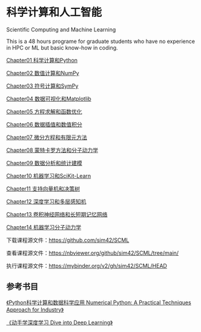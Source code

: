 # 科学计算和人工智能

Scientific Computing and Machine Learning

This is a 48 hours programe for graduate students who have no experience in HPC or ML but basic know-how in coding.

[Chapter01 科学计算和Python](Chapter01/chapter01.ipynb)

[Chapter02 数值计算和NumPy](Chapter02/chapter02.ipynb)

[Chapter03 符号计算和SymPy](Chapter03/chapter03.ipynb)

[Chapter04 数据可视化和Matplotlib](Chapter04/chapter04.ipynb)

[Chapter05 方程求解和函数优化](Chapter05/chapter05.ipynb)

[Chapter06 数据插值和数值积分](Chapter06/chapter06.ipynb)

[Chapter07 微分方程和有限元方法](Chapter07/chapter07.ipynb)

[Chapter08 蒙特卡罗方法和分子动力学](Chapter08/chapter08.ipynb)

[Chapter09 数据分析和统计建模](Chapter09/chapter09.ipynb)

[Chapter10 机器学习和SciKit-Learn](Chapter10/chapter10.ipynb)

[Chapter11 支持向量机和决策树](Chapter11/chapter11.ipynb)

[Chapter12 深度学习和多层感知机](Chapter12/chapter12.ipynb)

[Chapter13 卷积神经网络和长短期记忆网络](Chapter13/chapter13.ipynb)

[Chapter14 机器学习分子动力学](Chapter14/chapter14.ipynb)


下载课程源文件：https://github.com/sim42/SCML

查看课程源文件：https://nbviewer.org/github/sim42/SCML/tree/main/

执行课程源文件：https://mybinder.org/v2/gh/sim42/SCML/HEAD


## 参考书目

[《Python科学计算和数据科学应用 Numerical Python: A Practical Techniques Approach for Industry》](http://product.dangdang.com/28974447.html)

[《动手学深度学习 Dive into Deep Learning》](https://item.jd.com/47908427478.html)